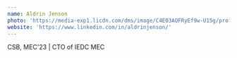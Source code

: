 ```yaml
---
name: Aldrin Jenson
photo: 'https://media-exp1.licdn.com/dms/image/C4E03AQFRyEf9w-U15g/profile-displayphoto-shrink_100_100/0/1599441034813?e=1667433600&v=beta&t=POD4WMBYLTTzy0TnrEnBln1HTxvdx48yxRqTJL_7ENc'
website: 'https://www.linkedin.com/in/aldrinjenson/'
---
```

CSB, MEC'23 | CTO of IEDC MEC
